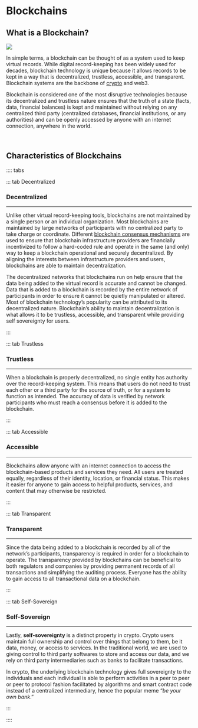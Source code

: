 # Blockchains

## What is a Blockchain?

![](/bg/what-is-a-blockchain-info.png)

In simple terms, a blockchain can be thought of as a system used to keep virtual records. While digital record-keeping has been widely used for decades, blockchain technology is unique because it allows records to be kept in a way that is decentralized, trustless, accessible, and transparent. Blockchain systems are the backbone of [crypto](/learn-the-basics/crypto-basics/what-is-crypto) and web3.

Blockchain is considered one of the most disruptive technologies because its decentralized and trustless nature ensures that the truth of a state (facts, data, financial balances) is kept and maintained without relying on any centralized third party (centralized databases, financial institutions, or any authorities) and can be openly accessed by anyone with an internet connection, anywhere in the world.

<br>

## Characteristics of Blockchains

:::: tabs

::: tab Decentralized

### Decentralized

****

Unlike other virtual record-keeping tools, blockchains are not maintained by a single person or an individual organization. Most blockchains are maintained by large networks of participants with no centralized party to take charge or coordinate. Different [blockchain consensus mechanisms](/learn-the-basics/blockchain-basics/types-of-blockchains) are used to ensure that blockchain infrastructure providers are financially incentivized to follow a hard-coded rule and operate in the same (and only) way to keep a blockchain operational and securely decentralized. By aligning the interests between infrastructure providers and users, blockchains are able to maintain decentralization.

The decentralized networks that blockchains run on help ensure that the data being added to the virtual record is accurate and cannot be changed. Data that is added to a blockchain is recorded by the entire network of participants in order to ensure it cannot be quietly manipulated or altered. Most of blockchain technology’s popularity can be attributed to its decentralized nature. Blockchain’s ability to maintain decentralization is what allows it to be trustless, accessible, and transparent while providing self sovereignty for users.

:::

::: tab Trustless

### Trustless

****

When a blockchain is properly decentralized, no single entity has authority over the record-keeping system. This means that users do not need to trust each other or a third party for the source of truth, or for a system to function as intended. The accuracy of data is verified by network participants who must reach a consensus before it is added to the blockchain.

:::

::: tab Accessible

### Accessible

****

Blockchains allow anyone with an internet connection to access the blockchain-based products and services they need. All users are treated equally, regardless of their identity, location, or financial status. This makes it easier for anyone to gain access to helpful products, services, and content that may otherwise be restricted.

:::

::: tab Transparent

### Transparent

****

Since the data being added to a blockchain is recorded by all of the network’s participants, transparency is required in order for a blockchain to operate. The transparency provided by blockchains can be beneficial to both regulators and companies by providing permanent records of all transactions and simplifying the auditing process. Everyone has the ability to gain access to all transactional data on a blockchain.

:::

::: tab Self-Sovereign

### Self-Sovereign

****

Lastly, **self-sovereignty** is a distinct property in crypto. Crypto users maintain full ownership and control over things that belong to them, be it data, money, or access to services. In the traditional world, we are used to giving control to third party softwares to store and access our data, and we rely on third party intermediaries such as banks to facilitate transactions.

In crypto, the underlying blockchain technology gives full sovereignty to the individuals and each individual is able to perform activities in a peer to peer or peer to protocol fashion facilitated by algorithms and smart contract code instead of a centralized intermediary, hence the popular meme “_be your own bank_.”

:::

::::